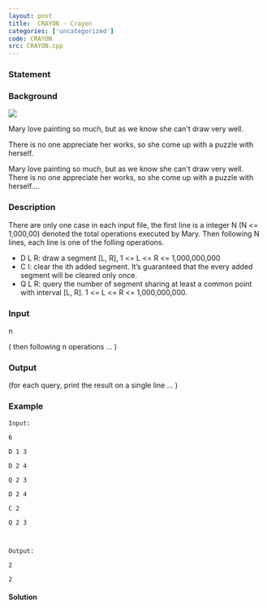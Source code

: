 ```yaml
---
layout: post
title:  CRAYON - Crayon
categories: ['uncategorized']
code: CRAYON
src: CRAYON.cpp
---
```


### **Statement**

### Background

![](http://img14.poco.cn/mypoco/myphoto/20130123/10/17339092920130123100648027.jpg)

Mary love painting so much, but as we know she can't draw very well.

There is no one appreciate her works, so she come up with a puzzle with
herself.

Mary love painting so much, but as we know she can't draw very well. There is
no one appreciate her works, so she come up with a puzzle with herself....

### Description

There are only one case in each input file, the first line is a integer N (N
<= 1,000,00) denoted the total operations executed by Mary. Then following N
lines, each line is one of the folling operations.

  * D L R: draw a segment [L, R], 1 <= L <= R <= 1,000,000,000
  * C I: clear the ith added segment. It’s guaranteed that the every added segment will be cleared only once.
  * Q L R: query the number of segment sharing at least a common point with interval [L, R]. 1 <= L <= R <= 1,000,000,000.

### Input

n

( then following n operations ... )

### Output

(for each query, print the result on a single line ... )

### Example

    
    
    Input:
    6
    D 1 3
    D 2 4
    Q 2 3
    D 2 4
    C 2
    Q 2 3
    
    Output:
    2
    2
    



#### **Solution**



